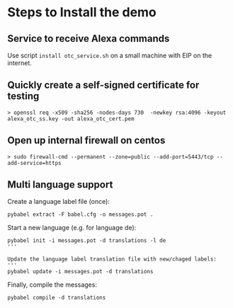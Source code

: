 # Steps to Install the demo #

## Service to receive Alexa commands ##

Use script `install otc_service.sh` on a small machine with EIP on the internet.

## Quickly create a self-signed certificate for testing ##
```
> openssl req -x509 -sha256 -nodes-days 730  -newkey rsa:4096 -keyout alexa_otc_ss.key -out alexa_otc_cert.pem 
```


## Open up internal firewall on centos 
```
> sudo firewall-cmd --permanent --zone=public --add-port=5443/tcp --add-service=https
```

## Multi language support ##

Create a language label file (once):
```
pybabel extract -F babel.cfg -o messages.pot .
```

Start a new language (e.g. for language de):
```
pybabel init -i messages.pot -d translations -l de
'''

Update the language label translation file with new/chaged labels:
'''
pybabel update -i messages.pot -d translations 
```

Finally, compile the messages:
```
pybabel compile -d translations
```

